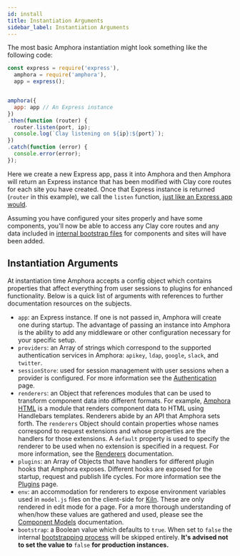 ```yaml
---
id: install
title: Instantiation Arguments
sidebar_label: Instantiation Arguments
---
```


The most basic Amphora instantiation might look something like the following code:

```javascript
const express = require('express'),
  amphora = require('amphora'),
  app = express();


amphora({
  app: app // An Express instance
})
.then(function (router) {
  router.listen(port, ip);
  console.log(`Clay listening on ${ip}:${port}`);
})
.catch(function (error) {
  console.error(error);
});
```

Here we create a new Express app, pass it into Amphora and then Amphora will return an Express instance that has been modified with Clay core routes for each site you have created. Once that Express instance is returned \(`router` in this example\), we call the `listen` function, [just like an Express app would](http://expressjs.com/en/api.html#app.listen).

Assuming you have configured your sites properly and have some components, you'll now be able to access any Clay core routes and any data included in [internal bootstrap files](bootstrap) for components and sites will have been added.

## Instantiation Arguments

At instantiation time Amphora accepts a config object which contains properties that affect everything from user sessions to plugins for enhanced functionality. Below is a quick list of arguments with references to further documentation resources on the subjects.

* `app`: an Express instance. If one is not passed in, Amphora will create one during startup. The advantage of passing an instance into Amphora is the ability to add any middleware or other configuration necessary for your specific setup.
* `providers`: an Array of strings which correspond to the supported authentication services in Amphora: `apikey`, `ldap`, `google`, `slack`, and `twitter`.
* `sessionStore`: used for session management with user sessions when a provider is configured. For more information see the [Authentication](https://github.com/clay/amphora/tree/3a300d4ec7af113afd102b4506e7566eb617c9c8/docs/lifecycle/startup/authentication.md) page.
* `renderers`: an Object that references modules that can be used to transform component data into different formats. For example, [Amphora HTML](https://github.com/clay/amphora-html) is a module that renders component data to HTML using Handlebars templates. Renderers abide by an API that Amphora sets forth. The `renderers` Object should contain properties whose names correspond to request extensions and whose properties are the handlers for those extensions. A `default` property is used to specify the renderer to be used when no extension is specified in a request. For more information, see the [Renderers](building-renderers) documentation.
* `plugins`: an Array of Objects that have handlers for different plugin hooks that Amphora exposes. Different hooks are exposed for the startup, request and publish life cycles. For more information see the [Plugins](https://github.com/clay/amphora/tree/3a300d4ec7af113afd102b4506e7566eb617c9c8/docs/lifecycle/startup/plugins.md) page.
* `env`: an accommodation for renderers to expose environment variables used in `model.js` files on the client-side for [Kiln](https://github.com/clay/clay-kiln). These are only rendered in edit mode for a page. For a more thorough understanding of when/how these values are gathered and used, please see the [Component Models](renderer-models) documentation.
* `bootstrap`: a Boolean value which defaults to `true`. When set to `false` the internal [bootstrapping process](bootstrap#skipping-bootstrapping) will be skipped entirely. **It's advised not to set the value to** `false` **for production instances.**
